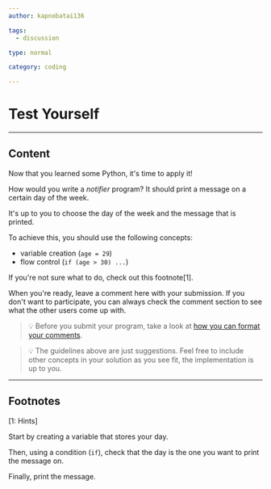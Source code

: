 ```yaml
---
author: kapnobatai136

tags:
  - discussion

type: normal

category: coding

---
```


# Test Yourself

---

## Content

Now that you learned some Python, it's time to apply it!

How would you write a *notifier* program? It should print a message on a certain day of the week.

It's up to you to choose the day of the week and the message that is printed.

To achieve this, you should use the following concepts:
- variable creation (`age = 29`)
- flow control (`if (age > 30) ...`)

If you're not sure what to do, check out this footnote[1].

When you're ready, leave a comment here with your submission. If you don't want to participate, you can always check the comment section to see what the other users come up with.

> 💡 Before you submit your program, take a look at [how you can format your comments](https://www.enki.com/glossary/general/markdown-formatting).

> 💡 The guidelines above are just suggestions. Feel free to include other concepts in your solution as you see fit, the implementation is up to you.

---

## Footnotes

[1: Hints]

Start by creating a variable that stores your day. 

Then, using a condition (`if`), check that the day is the one you want to print the message on.

Finally, print the message.
